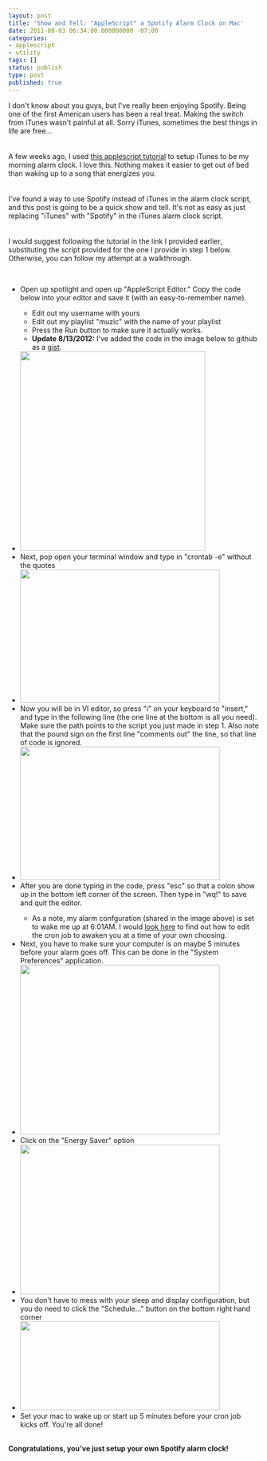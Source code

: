 ```yaml
---
layout: post
title: 'Show and Tell: "AppleScript" a Spotify Alarm Clock on Mac'
date: 2011-08-03 06:34:00.000000000 -07:00
categories:
- applescript
- utility
tags: []
status: publish
type: post
published: true
---
```

<p><span>I don't know about you guys, but I've really been enjoying Spotify. Being one of the first American users has been a real treat. Making the switch from iTunes wasn't painful at all. Sorry iTunes, sometimes the best things in life are free...</span><br /><span><br /></span><br /><span>A few weeks ago, I used <a href="http://www.seevishal.com/?p=226">this applescript tutorial</a> to setup iTunes to be my morning alarm clock. I love this. Nothing makes it easier to get out of bed than waking up to a song that energizes you.</span><br /><span><br /></span><br /><span>I've found a way to use Spotify instead of iTunes in the alarm clock script, and this post is going to be a quick show and tell. It's not as easy as just replacing "iTunes" with "Spotify" in the iTunes alarm clock script.</span><br /><span><br /></span><br /><span>I would suggest following the tutorial in the link I provided earlier, substituting the script provided for the one I provide in step 1 below. Otherwise, you can follow my attempt at a walkthrough.</span>
<div>
<span><br /></span></div>
<ul>
<li><span>Open up spotlight and open up "AppleScript Editor." Copy the code below into your editor and save it (with an easy-to-remember name). </span></li>
<ul>
<li><span>Edit out my username with yours</span></li>
<li><span>Edit out my playlist "muzic" with the name of your playlist</span></li>
<li><span>Press the Run button to make sure it actually works.</span></li>
<li><span><b>Update 8/13/2012:</b> I've added the code in the image below to github as a <a href="https://gist.github.com/3344086">gist</a>.</span></li>
</ul>
<li><a href="http://4.bp.blogspot.com/-3DkSqt519tg/Tjed1AubCpI/AAAAAAAAACg/vgnJg3HxwOw/s1600/Screen+shot+2011-08-01+at+7.08.27+PM.png" imageanchor="1"><span><img border="0" height="400" src="{{ site.url }}/assets/Screen+shot+2011-08-01+at+7.08.27+PM.png" width="371" /></span></a></li>
<li><span>Next, pop open your terminal window and type in "crontab -e" without the quotes</span></li>
<li><a href="http://2.bp.blogspot.com/-uVEjTcfhxqE/TjeeXJdxxkI/AAAAAAAAACk/WJSqdZmXirM/s1600/Screen+shot+2011-08-01+at+7.05.56+PM.png" imageanchor="1"><span><img border="0" height="267" src="{{ site.url }}/assets/Screen+shot+2011-08-01+at+7.05.56+PM.png" width="400" /></span></a></li>
<li><span>Now you will be in VI editor, so press "i" on your keyboard to "insert," and type in the following line (the one line at the bottom is all you need). Make sure the path points to the script you just made in step 1. Also note that the pound sign on the first line "comments out" the line, so that line of code is ignored.</span></li>
<li><a href="http://3.bp.blogspot.com/-PHBKSydGvWY/Tjee7nRDJ0I/AAAAAAAAACo/rz08zQWrN4w/s1600/Screen+shot+2011-08-01+at+7.05.44+PM.png" imageanchor="1"><span><img border="0" height="267" src="{{ site.url }}/assets/Screen+shot+2011-08-01+at+7.05.44+PM.png" width="400" /></span></a></li>
<li><span>After you are done typing in the code, press "esc" so that a colon show up in the bottom left corner of the screen. Then type in "wq!" to save and quit the editor.</span></li>
<ul>
<li><span>As a note, my alarm confguration (shared in the image above) is set to wake me up at 6:01AM. I would <a href="http://adminschoice.com/crontab-quick-reference">look here</a> to find out how to edit the cron job to awaken you at a time of your own choosing.</span></li>
</ul>
<li><span>Next, you have to make sure your computer is on maybe 5 minutes before your alarm goes off. This can be done in the "System Preferences" application. </span></li>
<li><a href="http://3.bp.blogspot.com/-JbGcP3GNkX4/TjehBn047eI/AAAAAAAAADA/newtIshICog/s1600/Screen+shot+2011-08-01+at+7.14.19+PM.png" imageanchor="1"><span><img border="0" height="340" src="{{ site.url }}/assets/Screen+shot+2011-08-01+at+7.14.19+PM.png" width="400" /></span></a></li>
<li><span>Click on the "Energy Saver" option</span></li>
<li><a href="http://1.bp.blogspot.com/-5CqODLJGYPQ/TjehB9cs08I/AAAAAAAAADE/HdMVU8-NAC8/s1600/Screen+shot+2011-08-01+at+7.14.36+PM.png" imageanchor="1"><span><img border="0" height="300" src="{{ site.url }}/assets/Screen+shot+2011-08-01+at+7.14.36+PM.png" width="400" /></span></a></li>
<li><span>You don't have to mess with your sleep and display configuration, but you do need to click the "Schedule..." button on the bottom right hand corner</span></li>
<li><a href="http://4.bp.blogspot.com/-Alk3mpmYMPA/TjehCMxkNDI/AAAAAAAAADI/TiXcTXOivnA/s1600/Screen+shot+2011-08-01+at+7.14.40+PM.png" imageanchor="1"><span><img border="0" height="178" src="{{ site.url }}/assets/Screen+shot+2011-08-01+at+7.14.40+PM.png" width="400" /></span></a></li>
<li><span>Set your mac to wake up or start up 5 minutes before your cron job kicks off. You're all done!</span></li>
</ul>
<div>
<span><br /></span></div>
<div>
<span><b>Congratulations, you've just setup your own Spotify alarm clock!</b></span></div>
